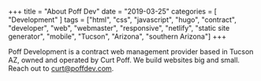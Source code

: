 +++
title = "About Poff Dev"
date = "2019-03-25"
categories = [ "Development" ]
tags = ["html", "css", "javascript", "hugo", "contract", "developer", "web", "webmaster", "responsive", "netlify", "static site generator", "mobile", "Tucson", "Arizona", "southern Arizona"]
+++

Poff Development is a contract web management provider based in Tucson AZ, owned and operated by Curt Poff. We build websites big and small. Reach out to [curt@poffdev.com](mailto:curt@poffdev.com).
